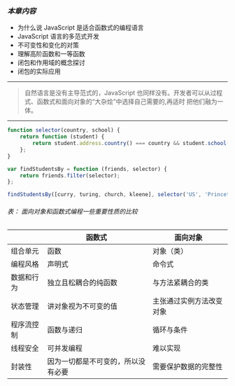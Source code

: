 ### _本章内容_

-   为什么说 JavaScript 是适合函数式的编程语言
-   JavaScript 语言的多范式开发
-   不可变性和变化的对策
-   理解高阶函数和一等函数
-   闭包和作用域的概念探讨
-   闭包的实际应用

---

> 自然语言是没有主导范式的，JavaScript 也同样没有。开发者可以从过程式、函数式和面向对象的“大杂烩”中选择自己需要的,再适时
> 把他们融为一体。

---

```javascript
function selector(country, school) {
    return function (student) {
        return student.address.country() === country && student.school() === school;
    };
}

var findStudentsBy = function (friends, selector) {
    return friends.filter(selector);
};

findStudentsBy([curry, turing, church, kleene], selector('US', 'Princeton'));
```

###### 表： 面向对象和函数式编程一些重要性质的比较

|            | 函数式                             | 面向对象                 |
| ---------- | ---------------------------------- | ------------------------ |
| 组合单元   | 函数                               | 对象（类）               |
| 编程风格   | 声明式                             | 命令式                   |
| 数据和行为 | 独立且松耦合的纯函数               | 与方法紧耦合的类         |
| 状态管理   | 讲对象视为不可变的值               | 主张通过实例方法改变对象 |
| 程序流控制 | 函数与递归                         | 循环与条件               |
| 线程安全   | 可并发编程                         | 难以实现                 |
| 封装性     | 因为一切都是不可变的，所以没有必要 | 需要保护数据的完整性     |
